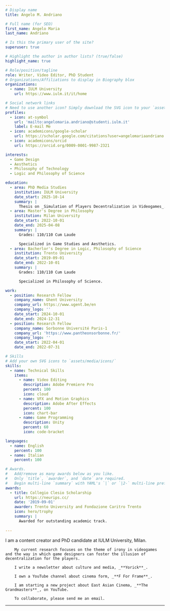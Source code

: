 ```yaml
---
# Display name
title: Angelo M. Andriano

# Full name (for SEO)
first_name: Angelo Maria
last_name: Andriano

# Is this the primary user of the site?
superuser: true

# Highlight the author in author lists? (true/false)
highlight_name: true

# Role/position/tagline
role: Writer, Video Editor, PhD Student
# Organizations/Affiliations to display in Biography blox
organizations:
  - name: IULM University
    url: https://www.iulm.it/it/home

# Social network links
# Need to use another icon? Simply download the SVG icon to your `assets/media/icons/` folder.
profiles:
  - icon: at-symbol
    url: 'mailto:angelomaria.andriano@studenti.iulm.it'
    label: E-mail Me
  - icon: academicons/google-scholar
    url: https://scholar.google.com/citations?user=angelomariaandriano
  - icon: academicons/orcid
    url: https://orcid.org/0009-0001-9987-2321

interests:
  - Game Design
  - Aesthetics
  - Philosophy of Technology
  - Logic and Philosophy of Science

education:
  - area: PhD Media Studies
    institution: IULM University
    date_start: 2025-10-14
    summary: |
      Thesis on _Simulation of Players Decentralization in Videogames_.
  - area: Master's Degree in Philosophy
    institution: Milan University
    date_start: 2022-10-01
    date_end: 2025-04-08
    summary: |
      Grades: 110/110 Cum Laude

      Specialized in Game Studies and Aesthetics. 
  - area: Bacherlor's Degree in Logic, Philosophy of Science 
    institution: Trento University
    date_start: 2019-09-01
    date_end: 2022-10-01
    summary: |
      Grades: 110/110 Cum Laude

      Specialized in Philosophy of Science.

work:
  - position: Research Fellow
    company_name: Ghent University
    company_url: https://www.ugent.be/en
    company_logo: ''
    date_start: 2024-10-01
    date_end: 2024-12-31
  - position: Research Fellow
    company_name: Sorbonne Université Paris-1
    company_url: 'https://www.pantheonsorbonne.fr/'
    company_logo: ''
    date_start: 2022-04-01
    date_end: 2022-07-31 

# Skills
# Add your own SVG icons to `assets/media/icons/`
skills:
  - name: Technical Skills
    items:
      - name: Video Editing
        description: Adobe Premiere Pro
        percent: 100
        icon: cloud
      - name: VFX and Motion Graphics
        description: Adobe After Effects
        percent: 100
        icon: chart-bar
      - name: Game Programming
        description: Unity
        percent: 60
        icon: code-bracket

languages:
  - name: English
    percent: 100
  - name: Italian
    percent: 100

# Awards.
#   Add/remove as many awards below as you like.
#   Only `title`, `awarder`, and `date` are required.
#   Begin multi-line `summary` with YAML's `|` or `|2-` multi-line prefix and indent 2 spaces below.
awards:
  - title: Collegio Clesio Scholarship
    url: https://neurips.cc/
    date: '2019-09-01'
    awarder: Trento University and Fondazione Caritro Trento
    icon: hero/trophy
    summary: |
      Awarded for outstanding academic track.
  
---
```

  I am a content creator and PhD candidate at IULM University, Milan.

        My current research focuses on the theme of irony in videogames and the way in which game designers can foster the illusion of decentralization for the players.

        I write a newsletter about culture and media, _**Yorick**_.

        I own a YouTube channel about cinema form, _**F For Frame**_.

        I am starting a new project about East Asian Cinema, _**The Grandmasters**_, on YouTube.

        To collaborate, please send me an email.

---
